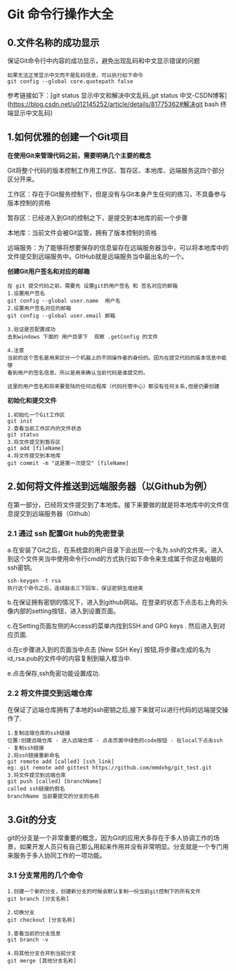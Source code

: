 # Git 命令行操作大全

## 0.文件名称的成功显示

保证Git命令行中内容的成功显示，避免出现乱码和中文显示错误的问题

```
如果无法正常显示中文而不是乱码信息，可以执行如下命令
git config --global core.quotepath false

```

参考链接如下：[git status 显示中文和解决中文乱码_git status 中文-CSDN博客](https://blog.csdn.net/u012145252/article/details/81775362#解决git bash 终端显示中文乱码)

## 1.如何优雅的创建一个Git项目

**在使用Git来管理代码之前，需要明确几个主要的概念**

Git将整个代码的版本控制工作用工作区、暂存区、本地库、远端服务这四个部分区分开来。

工作区：存在于Git服务控制下，但是没有与Git本身产生任何的练习，不具备参与版本控制的资格

暂存区：已经进入到Git的控制之下，是提交到本地库的前一个步骤

本地库：当前文件会被Git监管，拥有了版本控制的资格

远端服务：为了能够将想要保存的信息留存在远端服务器当中，可以将本地库中的文件提交到远端服务中。GItHub就是远端服务当中最出名的一个。

**创建Git用户签名和对应的邮箱**

```shell
在 git 提交代码之前，需要先 设置git的用户签名 和 签名对应的邮箱
1.设置用户签名
git config --global user.name  用户名
2.设置用户签名对应的邮箱
git config --global user.email 邮箱

3.验证是否配置成功
去到windows 下面的 用户目录下  观察 .getConfig 的文件

4.注意
当前的这个签名是用来区分一个机器上的不同操作者的身份的。因为在提交代码的版本信息中能够
看到用户的签名信息，所以是用来确认当前代码是谁提交的。

这里的用户签名和将来要登陆的任何远程库（代码托管中心）都没有任何关系,但是仍要创建
```

**初始化和提交文件**

```shell
1.初始化一个Git工作区
git init
2.查看当前工作区内的文件状态
git status
3.将文件提交到暂存区
git add [fileName]
4.将文件提交到本地库
git commit -m "这是第一次提交" [fileName]
```

## 2.如何将文件推送到远端服务器（以Github为例）

在第一部分，已经将文件提交到了本地库。接下来要做的就是将本地库中的文件信息提交到远端服务器（Github）

### 2.1 通过 ssh 配置Git hub的免密登录

a.在安装了Git之后，在系统盘的用户目录下会出现一个名为.ssh的文件夹。进入到这个文件夹当中使用命令行cmd的方式执行如下命令来生成属于你这台电脑的ssh密钥。

```shell
ssh-keygen -t rsa 
执行这个命令之后，连续敲击三下回车，保证密钥生成结束
```

b.在保证拥有密钥的情况下，进入到github网站。在登录的状态下点击右上角的头像内部的setting按钮，进入到设置页面。

c.在Setting页面左侧的Access的菜单内找到SSH and GPG keys . 然后进入到对应页面.

d.在c步骤进入到的页面当中点击 [New SSH Key] 按钮,将步骤a生成的名为id_rsa.pub的文件中的内容复制到输入框当中.

e.点击保存,ssh免密功能设置成功.

### 2.2 将文件提交到远端仓库

在保证了远端仓库拥有了本地的ssh密钥之后,接下来就可以进行代码的远端提交操作了.

```shell
1.复制远端仓库的ssh链接
位置:创建远端仓库 - 进入远端仓库 - 点击页面中绿色的code按钮 - 在local下点击ssh - 复制ssh链接
2.将ssh链接重新命名
git remote add [called] [ssh_link] 
eg: git remote add gittest https://github.com/mmdxhg/git_test.git
3.将文件提交到远端仓库
git push [called] [branchName]
called ssh链接的假名
branchName 当前要提交的分支的名称
```



## 3.Git的分支

git的分支是一个非常重要的概念，因为Git的应用大多存在于多人协调工作的场景，如果开发人员只有自己那么用起来作用并没有非常明显。分支就是一个专门用来服务于多人协同工作的一项功能。

### 3.1 分支常用的几个命令

```
1.创建一个新的分支，创建新分支的时候会默认复制一份当前git控制下的所有文件
git branch [分支名称]

2.切换分支
git checkout [分支名称]

3.查看当前的分支信息
git branch -v

4.将其他分支合并到当前分支
git merge [其他分支名称]

```

